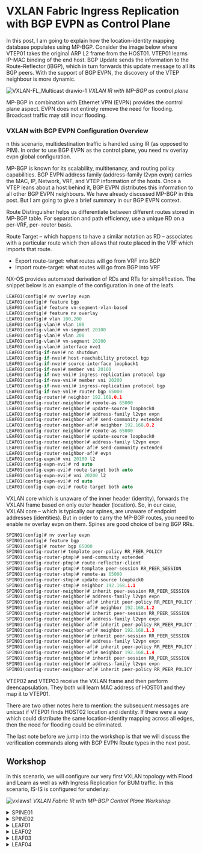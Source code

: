 # VXLAN Fabric Ingress Replication with BGP EVPN as Control Plane
In this post, I am going to explain how the location-identity mapping database populates using MP-BGP. Consider the image below where VTEP01 takes the original ARP L2 frame from the HOST01. VTEP01 learns IP-MAC binding of the end host. BGP Update sends the information to the Route-Reflector (iBGP), which in turn forwards this update message to all its BGP peers. With the support of BGP EVPN, the discovery of the VTEP neighbour is more dynamic.

![VXLAN-FL_Multicast drawio-1](https://user-images.githubusercontent.com/31813625/232263028-9016fcb8-8cab-42d1-93ae-4f3f9093e7f0.svg)
*VXLAN IR with MP-BGP as control plane*

MP-BGP in combination with Ethernet VPN (EVPN) provides the control plane aspect. EVPN does not entirely remove the need for flooding. Broadcast traffic may still incur flooding.

### VXLAN with BGP EVPN Configuration Overview
n this scenario, multidestination traffic is handled using IR (as opposed to PIM). In order to use BGP EVPN as the control plane, you need nv overlay evpn global configuration.

MP-BGP is known for its scalability, multitenancy, and routing policy capabilities. BGP EVPN address family (address-family l2vpn evpn) carries the MAC, IP, Network, VRF, and VTEP information of the hosts. Once a VTEP leans about a host behind it, BGP EVPN distributes this information to all other BGP EVPN neighbours. We have already discussed MP-BGP in this post. But I am going to give a brief summary in our BGP EVPN context.

Route Distinguisher helps us differentiate between different routes stored in MP-BGP table. For separation and path efficiency, use a unique RD on a per-VRF, per- router basis.

Route Target – which happens to have a similar notation as RD – associates with a particular route which then allows that route placed in the VRF which imports that route.
  * Export route-target: what routes will go from VRF into BGP
  * Import route-target: what routes will go from BGP into VRF

NX-OS provides automated derivation of RDs and RTs for simplification. The snippet below is an example of the configuration in one of the leafs.

```c
LEAF01(config)# nv overlay evpn
LEAF01(config)# feature bgp
LEAF01(config)# feature vn-segment-vlan-based
LEAF01(config)# feature nv overlay
LEAF01(config)# vlan 100,200
LEAF01(config-vlan)# vlan 100
LEAF01(config-vlan)# vn-segment 20100
LEAF01(config-vlan)# vlan 200
LEAF01(config-vlan)# vn-segment 20200
LEAF01(config-vlan)# interface nve1
LEAF01(config-if-nve)# no shutdown
LEAF01(config-if-nve)# host-reachability protocol bgp
LEAF01(config-if-nve)# source-interface loopback1
LEAF01(config-if-nve)# member vni 20100
LEAF01(config-if-nve-vni)# ingress-replication protocol bgp
LEAF01(config-if-nve-vni)# member vni 20200
LEAF01(config-if-nve-vni)# ingress-replication protocol bgp
LEAF01(config-if-nve-vni)# router bgp 65000
LEAF01(config-router)# neighbor 192.168.0.1
LEAF01(config-router-neighbor)# remote-as 65000
LEAF01(config-router-neighbor)# update-source loopback0
LEAF01(config-router-neighbor)# address-family l2vpn evpn
LEAF01(config-router-neighbor-af)# send-community extended
LEAF01(config-router-neighbor-af)# neighbor 192.168.0.2
LEAF01(config-router-neighbor)# remote-as 65000
LEAF01(config-router-neighbor)# update-source loopback0
LEAF01(config-router-neighbor)# address-family l2vpn evpn
LEAF01(config-router-neighbor-af)# send-community extended
LEAF01(config-router-neighbor-af)# evpn
LEAF01(config-evpn)# vni 20100 l2
LEAF01(config-evpn-evi)# rd auto
LEAF01(config-evpn-evi)# route-target both auto
LEAF01(config-evpn-evi)# vni 20200 l2
LEAF01(config-evpn-evi)# rd auto
LEAF01(config-evpn-evi)# route-target both auto
```

VXLAN core which is unaware of the inner header (identity), forwards the VXLAN frame based on only outer header (location). So, in our case, VXLAN core – which is typically our spines, are unaware of endpoint addresses (identities). But in order to carry the MP-BGP routes, you need to enable nv overlay evpn on them. Spines are good choice of being BGP RRs.

```c
SPIN01(config)# nv overlay evpn
SPIN01(config)# feature bgp
SPIN01(config)# router bgp 65000
SPIN01(config-router)# template peer-policy RR_PEER_POLICY
SPIN01(config-router-ptmp)# send-community extended
SPIN01(config-router-ptmp)# route-reflector-client
SPIN01(config-router-ptmp)# template peer-session RR_PEER_SESSION
SPIN01(config-router-stmp)# remote-as 65000
SPIN01(config-router-stmp)# update-source loopback0
SPIN01(config-router-stmp)# neighbor 192.168.1.1
SPIN01(config-router-neighbor)# inherit peer-session RR_PEER_SESSION
SPIN01(config-router-neighbor)# address-family l2vpn evpn
SPIN01(config-router-neighbor-af)# inherit peer-policy RR_PEER_POLICY 1
SPIN01(config-router-neighbor-af)# neighbor 192.168.1.2
SPIN01(config-router-neighbor)# inherit peer-session RR_PEER_SESSION
SPIN01(config-router-neighbor)# address-family l2vpn evpn
SPIN01(config-router-neighbor-af)# inherit peer-policy RR_PEER_POLICY 1
SPIN01(config-router-neighbor-af)# neighbor 192.168.1.3
SPIN01(config-router-neighbor)# inherit peer-session RR_PEER_SESSION
SPIN01(config-router-neighbor)# address-family l2vpn evpn
SPIN01(config-router-neighbor-af)# inherit peer-policy RR_PEER_POLICY 1
SPIN01(config-router-neighbor-af)# neighbor 192.168.1.4
SPIN01(config-router-neighbor)# inherit peer-session RR_PEER_SESSION
SPIN01(config-router-neighbor)# address-family l2vpn evpn
SPIN01(config-router-neighbor-af)# inherit peer-policy RR_PEER_POLICY 1
```
VTEP02 and VTEP03 receive the VXLAN frame and then perform deencapsulation. They both will learn MAC address of HOST01 and they map it to VTEP01.

There are two other notes here to mention: the subsequent messages are unicast if VTEP01 finds HOST02 location and identity. If there were a way which could distribute the same location-identity mapping across all edges, then the need for flooding could be eliminated.

The last note before we jump into the workshop is that we will discuss the verification commands along with BGP EVPN Route types in the next post.

## Workshop
In this scenario, we will configure our very first VXLAN topology with Flood and Learn as well as with Ingress Replication for BUM traffic. In this scenario, IS-IS is configured for underlay:

![vxlaws1](https://user-images.githubusercontent.com/31813625/232261114-774992f1-bed8-4042-b95a-5de440b84077.jpg)
*VXLAN Fabric IR with MP-BGP Control Plane Workshop*

<details>
 
<summary>SPINE01</summary>

```elixir
nv overlay evpn
feature bgp
feature isis

interface Ethernet1/1
  description FABRIC
  medium p2p
  ip unnumbered loopback0
  ip router isis UNDERLAY
  no shutdown

interface Ethernet1/2
  description FABRIC
  medium p2p
  ip unnumbered loopback0
  ip router isis UNDERLAY
  no shutdown

interface Ethernet1/3
  description FABRIC
  medium p2p
  ip unnumbered loopback0
  ip router isis UNDERLAY
  no shutdown

interface Ethernet1/4
  description FABRIC
  medium p2p
  ip unnumbered loopback0
  ip router isis UNDERLAY
  no shutdown

interface loopback0
  ip address 192.168.0.1/32
  ip router isis UNDERLAY
icam monitor scale

router isis UNDERLAY
  net 49.0000.0000.0001.00
  is-type level-2
router bgp 65000
  template peer-policy RR_PEER_POLICY
    send-community extended
    route-reflector-client
  template peer-session RR_PEER_SESSION
    remote-as 65000
    update-source loopback0
  neighbor 192.168.1.1
    inherit peer-session RR_PEER_SESSION
    address-family l2vpn evpn
      inherit peer-policy RR_PEER_POLICY 1
  neighbor 192.168.1.2
    inherit peer-session RR_PEER_SESSION
    address-family l2vpn evpn
      inherit peer-policy RR_PEER_POLICY 1
  neighbor 192.168.1.3
    inherit peer-session RR_PEER_SESSION
    address-family l2vpn evpn
      inherit peer-policy RR_PEER_POLICY 1
  neighbor 192.168.1.4
    inherit peer-session RR_PEER_SESSION
    address-family l2vpn evpn
      inherit peer-policy RR_PEER_POLICY 1
```
</details>

<details>

<summary>SPINE02</summary>

```elixir
nv overlay evpn
feature bgp
feature isis

interface Ethernet1/1
  description FABRIC
  medium p2p
  ip unnumbered loopback0
  ip router isis UNDERLAY
  no shutdown

interface Ethernet1/2
  description FABRIC
  medium p2p
  ip unnumbered loopback0
  ip router isis UNDERLAY
  no shutdown

interface Ethernet1/3
  description FABRIC
  medium p2p
  ip unnumbered loopback0
  ip router isis UNDERLAY
  no shutdown

interface Ethernet1/4
  description FABRIC
  medium p2p
  ip unnumbered loopback0
  ip router isis UNDERLAY
  no shutdown

interface loopback0
  ip address 192.168.0.2/32
  ip router isis UNDERLAY


router isis UNDERLAY
  net 49.0000.0000.0002.00
  is-type level-2
router bgp 65000
  template peer-policy RR_PEER_POLICY
    send-community extended
    route-reflector-client
  template peer-session RR_PEER_SESSION
    remote-as 65000
    update-source loopback0
  neighbor 192.168.1.1
    inherit peer-session RR_PEER_SESSION
    address-family l2vpn evpn
      inherit peer-policy RR_PEER_POLICY 1
  neighbor 192.168.1.2
    inherit peer-session RR_PEER_SESSION
    address-family l2vpn evpn
      inherit peer-policy RR_PEER_POLICY 1
  neighbor 192.168.1.3
    inherit peer-session RR_PEER_SESSION
    address-family l2vpn evpn
      inherit peer-policy RR_PEER_POLICY 1
  neighbor 192.168.1.4
    inherit peer-session RR_PEER_SESSION
    address-family l2vpn evpn
      inherit peer-policy RR_PEER_POLICY 1
```
</details>

<details>

<summary>LEAF01</summary>
 
```elixir
nv overlay evpn
feature bgp
feature isis
feature vn-segment-vlan-based
feature nv overlay

vlan 100
  vn-segment 20100
vlan 200
  vn-segment 20200

interface nve1
  no shutdown
  host-reachability protocol bgp
  source-interface loopback1
  member vni 20100
    ingress-replication protocol bgp
  member vni 20200
    ingress-replication protocol bgp

interface Ethernet1/1
  description FABRIC
  no switchport
  medium p2p
  ip unnumbered loopback0
  ip router isis UNDERLAY
  no shutdown

interface Ethernet1/2
  description FABRIC
  no switchport
  medium p2p
  ip unnumbered loopback0
  ip router isis UNDERLAY
  no shutdown

interface Ethernet1/41
  switchport access vlan 100
  spanning-tree port type edge

interface loopback0
  ip address 192.168.1.1/32
  ip router isis UNDERLAY

interface loopback1
  description NVE
  ip address 192.168.250.1/32
  ip router isis UNDERLAY
icam monitor scale

router isis UNDERLAY
  net 49.0000.0000.1001.00
  is-type level-2

router bgp 65000
  template peer-policy RR_PEER_POLICY
    send-community extended
  neighbor 192.168.0.1
    remote-as 65000
    update-source loopback0
    address-family l2vpn evpn
      send-community extended
  neighbor 192.168.0.2
    remote-as 65000
    update-source loopback0
    address-family l2vpn evpn
      send-community extended
evpn
  vni 20100 l2
    rd auto
    route-target import auto
    route-target export auto
  vni 20200 l2
    rd auto
    route-target import auto
    route-target export auto
```

</details>

<details>

<summary>LEAF02</summary>

```elixir
nv overlay evpn
feature bgp
feature isis
feature vn-segment-vlan-based
feature nv overlay

vlan 100
  vn-segment 20100
vlan 200
  vn-segment 20200

interface nve1
  no shutdown
  host-reachability protocol bgp
  source-interface loopback1
  member vni 20100
    ingress-replication protocol bgp
  member vni 20200
    ingress-replication protocol bgp

interface Ethernet1/1
  description FABRIC
  no switchport
  medium p2p
  ip unnumbered loopback0
  ip router isis UNDERLAY
  no shutdown

interface Ethernet1/2
  description FABRIC
  no switchport
  medium p2p
  ip unnumbered loopback0
  ip router isis UNDERLAY
  no shutdown

interface Ethernet1/41
  switchport access vlan 100
  spanning-tree port type edge

interface loopback0
  ip address 192.168.1.2/32
  ip router isis UNDERLAY

interface loopback1
  description NVE
  ip address 192.168.250.2/32
  ip router isis UNDERLAY
icam monitor scale

router isis UNDERLAY
  net 49.0000.0000.1002.00
  is-type level-2

router bgp 65000
  template peer-policy RR_PEER_POLICY
    send-community extended
  neighbor 192.168.0.1
    remote-as 65000
    update-source loopback0
    address-family l2vpn evpn
      send-community extended
  neighbor 192.168.0.2
    remote-as 65000
    update-source loopback0
    address-family l2vpn evpn
      send-community extended
evpn
  vni 20100 l2
    rd auto
    route-target import auto
    route-target export auto
  vni 20200 l2
    rd auto
    route-target import auto
    route-target export auto
```
</details>

<details>

<summary>LEAF03</summary>

```elixir
nv overlay evpn
feature bgp
feature isis
feature vn-segment-vlan-based
feature nv overlay

vlan 100
  vn-segment 20100
vlan 200
  vn-segment 20200

interface nve1
  no shutdown
  host-reachability protocol bgp
  source-interface loopback1
  member vni 20100
    ingress-replication protocol bgp
  member vni 20200
    ingress-replication protocol bgp

interface Ethernet1/1
  description FABRIC
  no switchport
  medium p2p
  ip unnumbered loopback0
  ip router isis UNDERLAY
  no shutdown

interface Ethernet1/2
  description FABRIC
  no switchport
  medium p2p
  ip unnumbered loopback0
  ip router isis UNDERLAY
  no shutdown

interface Ethernet1/41
  switchport access vlan 200
  spanning-tree port type edge

interface loopback0
  ip address 192.168.1.3/32
  ip router isis UNDERLAY

interface loopback1
  description NVE
  ip address 192.168.250.3/32
  ip router isis UNDERLAY
icam monitor scale

router isis UNDERLAY
  net 49.0000.0000.1003.00
  is-type level-2

router bgp 65000
  template peer-policy RR_PEER_POLICY
    send-community extended
  neighbor 192.168.0.1
    remote-as 65000
    update-source loopback0
    address-family l2vpn evpn
      send-community extended
  neighbor 192.168.0.2
    remote-as 65000
    update-source loopback0
    address-family l2vpn evpn
      send-community extended
evpn
  vni 20100 l2
    rd auto
    route-target import auto
    route-target export auto
  vni 20200 l2
    rd auto
    route-target import auto
    route-target export auto
```
</details>

<details>

<summary>LEAF04</summary>

```elixir
nv overlay evpn
feature bgp
feature isis
feature vn-segment-vlan-based
feature nv overlay

vlan 100
  vn-segment 20100
vlan 200
  vn-segment 20200

interface nve1
  no shutdown
  host-reachability protocol bgp
  source-interface loopback1
  member vni 20100
    ingress-replication protocol bgp
  member vni 20200
    ingress-replication protocol bgp

interface Ethernet1/1
  description FABRIC
  no switchport
  medium p2p
  ip unnumbered loopback0
  ip router isis UNDERLAY
  no shutdown

interface Ethernet1/2
  description FABRIC
  no switchport
  medium p2p
  ip unnumbered loopback0
  ip router isis UNDERLAY
  no shutdown

interface Ethernet1/41
  switchport access vlan 200
  spanning-tree port type edge

interface loopback0
  ip address 192.168.1.4/32
  ip router isis UNDERLAY

interface loopback1
  description NVE
  ip address 192.168.250.4/32
  ip router isis UNDERLAY
icam monitor scale

router isis UNDERLAY
  net 49.0000.0000.1004.00
  is-type level-2

router bgp 65000
  template peer-policy RR_PEER_POLICY
    send-community extended
  neighbor 192.168.0.1
    remote-as 65000
    update-source loopback0
    address-family l2vpn evpn
      send-community extended
  neighbor 192.168.0.2
    remote-as 65000
    update-source loopback0
    address-family l2vpn evpn
      send-community extended
evpn
  vni 20100 l2
    rd auto
    route-target import auto
    route-target export auto
  vni 20200 l2
    rd auto
    route-target import auto
    route-target export auto
```
</details>
